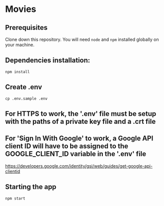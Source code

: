 # Movies
## Prerequisites
Clone down this repository. You will need `node` and `npm` installed globally on your machine.

## Dependencies installation:
```
npm install
```

## Create .env
```
cp .env.sample .env
```

## For HTTPS to work, the '.env' file must be setup with the paths of a private key file and a .crt file

## For 'Sign In With Google' to work, a Google API client ID will have to be assigned to the GOOGLE_CLIENT_ID variable in the '.env' file

https://developers.google.com/identity/gsi/web/guides/get-google-api-clientid

## Starting the app
```
npm start
```

